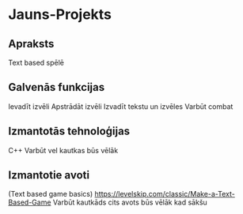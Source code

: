# Jauns-Projekts

## Apraksts
Text based spēlē 

## Galvenās funkcijas
Ievadīt izvēli
Apstrādāt izvēli
Izvadīt tekstu un izvēles
Varbūt combat

## Izmantotās tehnoloģijas
C++
Varbūt vel kautkas būs vēlāk

## Izmantotie avoti
(Text based game basics) https://levelskip.com/classic/Make-a-Text-Based-Game
Varbūt kautkāds cits avots būs vēlāk kad sākšu
